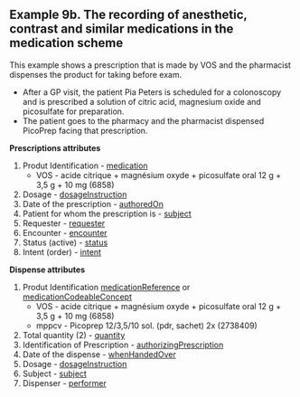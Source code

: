 ## Example 9b. The recording of anesthetic, contrast and similar medications in the medication scheme

This example shows a prescription that is made by VOS and the pharmacist dispenses the product for taking before exam.

* After a GP visit, the patient Pia Peters is scheduled for a colonoscopy and  is prescribed a solution of citric acid, magnesium oxide and picosulfate for preparation.
* The patient goes to the pharmacy and the pharmacist dispensed PicoPrep facing that prescription.



**Prescriptions attributes**
1. Produt Identification - [medication](https://build.fhir.org/medicationrequest-definitions.html#MedicationRequest.medication) 
    * VOS - acide citrique + magnésium oxyde + picosulfate oral 12 g + 3,5 g + 10 mg (6858)
2. Dosage - [dosageInstruction](https://build.fhir.org/medicationrequest-definitions.html#MedicationRequest.dosageInstruction)
3. Date of the prescription - [authoredOn](https://build.fhir.org/medicationrequest-definitions.html#MedicationRequest.authoredOn)
4. Patient for whom the prescription is - [subject](https://build.fhir.org/medicationrequest-definitions.html#MedicationRequest.subject)
5. Requester - [requester](https://build.fhir.org/medicationrequest-definitions.html#MedicationRequest.requester)
6. Encounter - [encounter](https://build.fhir.org/medicationrequest-definitions.html#MedicationRequest.encounter)
7. Status (active) - [status](https://build.fhir.org/medicationrequest-definitions.html#MedicationRequest.status)
8. Intent (order) - [intent](https://build.fhir.org/medicationrequest-definitions.html#MedicationRequest.intent)

**Dispense attributes**
1. Produt Identification [medicationReference](https://build.fhir.org/ig/hl7-be/hl7-be-fhir-medication/branches/master/StructureDefinition-be-medicationdispense-definitions.html#MedicationDispense.medicationReference) or [medicationCodeableConcept](https://build.fhir.org/ig/hl7-be/hl7-be-fhir-medication/branches/master/StructureDefinition-be-medicationdispense-definitions.html#MedicationDispense.medication[x]:medicationCodeableConcept)
    * VOS - acide citrique + magnésium oxyde + picosulfate oral 12 g + 3,5 g + 10 mg (6858)
    * mppcv - Picoprep 12/3,5/10 sol. (pdr, sachet) 2x (2738409)
2. Total quantity (2) - [quantity](https://build.fhir.org/ig/hl7-be/hl7-be-fhir-medication/branches/master/StructureDefinition-be-medicationdispense-definitions.html#MedicationDispense.quantity)
3. Identification of Prescription - [authorizingPrescription](https://build.fhir.org/ig/hl7-be/hl7-be-fhir-medication/branches/master/StructureDefinition-be-medicationdispense-definitions.html#MedicationDispense.authorizingPrescription)
4. Date of the dispense - [whenHandedOver](https://build.fhir.org/ig/hl7-be/hl7-be-fhir-medication/branches/master/StructureDefinition-be-medicationdispense-definitions.html#MedicationDispense.whenHandedOver)
5. Dosage - [dosageInstruction](https://build.fhir.org/ig/hl7-be/hl7-be-fhir-medication/branches/master/StructureDefinition-be-medicationdispense-definitions.html#MedicationDispense.dosageInstruction)
6. Subject - [subject](https://build.fhir.org/ig/hl7-be/hl7-be-fhir-medication/branches/master/StructureDefinition-be-medicationdispense-definitions.html#MedicationDispense.subject)
7. Dispenser - [performer](https://build.fhir.org/ig/hl7-be/hl7-be-fhir-medication/branches/master/StructureDefinition-be-medicationdispense-definitions.html#MedicationDispense.performer)